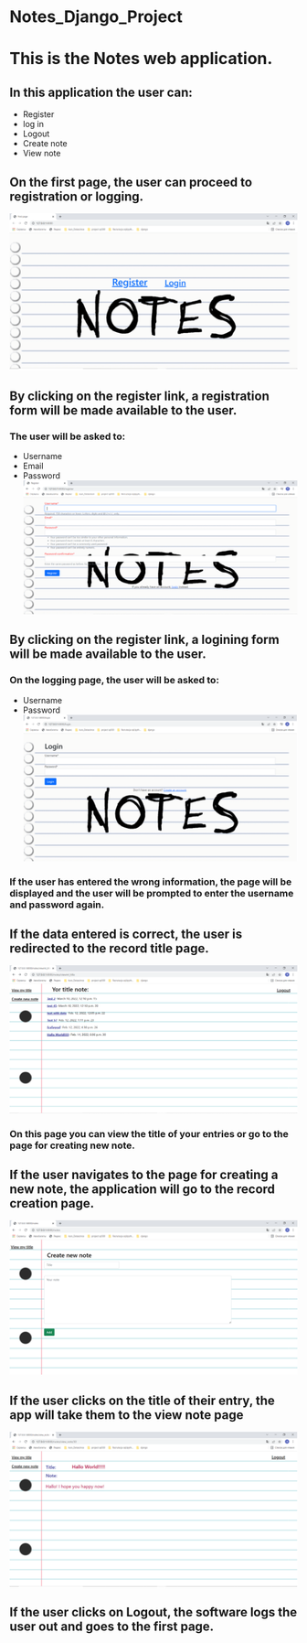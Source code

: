 # Notes_Django_Project

# This is the Notes web application.
## In this application the user can:
* Register 
* log in 
* Logout 
* Create note 
* View note

## On the first page, the user can proceed to registration or logging.
![](img_For_README/firstpage.png)

## By clicking on the register link, a registration form will be made available to the user.
### The user will be asked to:
* Username
* Email
* Password
![](img_For_README/registration.png)

## By clicking on the register link, a logining form will be made available to the user.
### On the logging page, the user will be asked to:
* Username
* Password
![](img_For_README/logging.png)

### If the user has entered the wrong information, the page will be displayed and the user will be prompted to enter the username and password again.
## If the data entered is correct, the user is redirected to the record title page.
![](img_For_README/viewtitle.png)
### On this page you can view the title of your entries or go to the page for creating new note.
## If the user navigates to the page for creating a new note, the application will go to the record creation page.
![](img_For_README/createnote.png)
## If the user clicks on the title of their entry, the app will take them to the view note page
![](img_For_README/viewnote.png)
## If the user clicks on Logout, the software logs the user out and goes to the first page.


